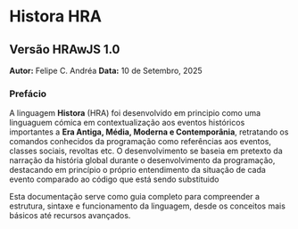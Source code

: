# Histora HRA
## Versão HRAwJS 1.0
**Autor:** Felipe C. Andréa
**Data:** 10 de Setembro, 2025

### Prefácio
A linguagem **Histora** (HRA) foi desenvolvido em principio como uma linguaguem cómica em contextualização aos eventos históricos importantes 
a **Era Antiga, Média, Moderna e Contemporânia**, 
retratando os comandos conhecidos da programação como referências aos eventos, classes sociais, revoltas etc. O desenvolvimento se baseia 
em pretexto da narração da história global durante o desenvolvimento da programação, destacando em princípio o próprio entendimento da situação
de cada evento comparado ao código que está sendo substituido

Esta documentação serve como guia completo para compreender a estrutura, sintaxe e funcionamento da linguagem, desde os conceitos mais básicos até recursos avançados.
